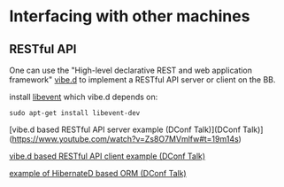 # Interfacing with other machines

## RESTful API

One can use the "High-level declarative REST and web application framework"
[vibe.d](http://vibed.org/) to implement a RESTful API server or client on the
BB.

install [libevent](http://libevent.org/) which vibe.d depends on:

    sudo apt-get install libevent-dev

[vibe.d based RESTful API server example (DConf Talk)](DConf Talk)](https://www.youtube.com/watch?v=Zs8O7MVmlfw#t=19m14s)

[vibe.d based RESTful API client example (DConf Talk)](https://www.youtube.com/watch?v=Zs8O7MVmlfw#t=17m40s)

[example of HibernateD based ORM (DConf Talk)](https://www.youtube.com/watch?v=Zs8O7MVmlfw#t=22m32s)
